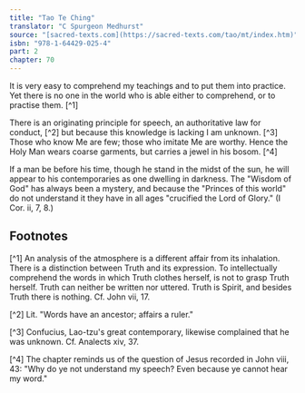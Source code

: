 ```yaml
---
title: "Tao Te Ching"
translator: "C Spurgeon Medhurst"
source: "[sacred-texts.com](https://sacred-texts.com/tao/mt/index.htm)"
isbn: "978-1-64429-025-4"
part: 2
chapter: 70
---
```

It is very easy to comprehend my teachings and to put them into practice. Yet there is no one in the world who is able either to comprehend, or to practise them. [^1]

There is an originating principle for speech, an authoritative law for conduct, [^2] but because this knowledge is lacking I am unknown. [^3] Those who know Me are few; those who imitate Me are worthy. Hence the Holy Man wears coarse garments, but carries a jewel in his bosom. [^4]

If a man be before his time, though he stand in the midst of the sun, he will appear to his contemporaries as one dwelling in darkness. The "Wisdom of God" has always been a mystery, and because the "Princes of this world" do not understand it they have in all ages "crucified the Lord of Glory." (I Cor. ii, 7, 8.)

## Footnotes

[^1] An analysis of the atmosphere is a different affair from its inhalation. There is a distinction between Truth and its expression. To intellectually comprehend the words in which Truth clothes herself, is not to grasp Truth herself. Truth can neither be written nor uttered. Truth is Spirit, and besides Truth there is nothing. Cf. John vii, 17.

[^2] Lit. "Words have an ancestor; affairs a ruler."

[^3] Confucius, Lao-tzu's great contemporary, likewise complained that he was unknown. Cf. Analects xiv, 37.

[^4] The chapter reminds us of the question of Jesus recorded in John viii, 43: "Why do ye not understand my speech? Even because ye cannot hear my word."